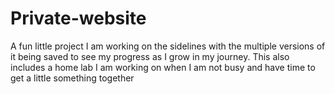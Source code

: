 # Private-website
A fun little project I am working on the sidelines with the multiple versions of it being saved to see my progress as I grow in my journey. This also includes a home lab I am working on when I am not busy and have time to get a little something together
